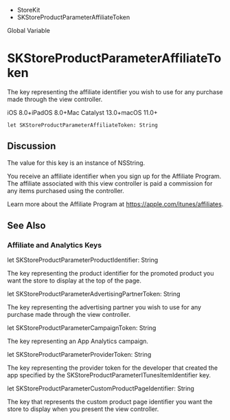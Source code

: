 

- StoreKit
-  SKStoreProductParameterAffiliateToken 

Global Variable

# SKStoreProductParameterAffiliateToken

The key representing the affiliate identifier you wish to use for any purchase made through the view controller.

iOS 8.0+iPadOS 8.0+Mac Catalyst 13.0+macOS 11.0+

``` source
let SKStoreProductParameterAffiliateToken: String
```

## Discussion

The value for this key is an instance of NSString.

You receive an affiliate identifier when you sign up for the Affiliate Program. The affiliate associated with this view controller is paid a commission for any items purchased using the controller.

Learn more about the Affiliate Program at https://apple.com/itunes/affiliates.

## See Also

### Affiliate and Analytics Keys

let SKStoreProductParameterProductIdentifier: String

The key representing the product identifier for the promoted product you want the store to display at the top of the page.

let SKStoreProductParameterAdvertisingPartnerToken: String

The key representing the advertising partner you wish to use for any purchase made through the view controller.

let SKStoreProductParameterCampaignToken: String

The key representing an App Analytics campaign.

let SKStoreProductParameterProviderToken: String

The key representing the provider token for the developer that created the app specified by the SKStoreProductParameterITunesItemIdentifier key.

let SKStoreProductParameterCustomProductPageIdentifier: String

The key that represents the custom product page identifier you want the store to display when you present the view controller.

